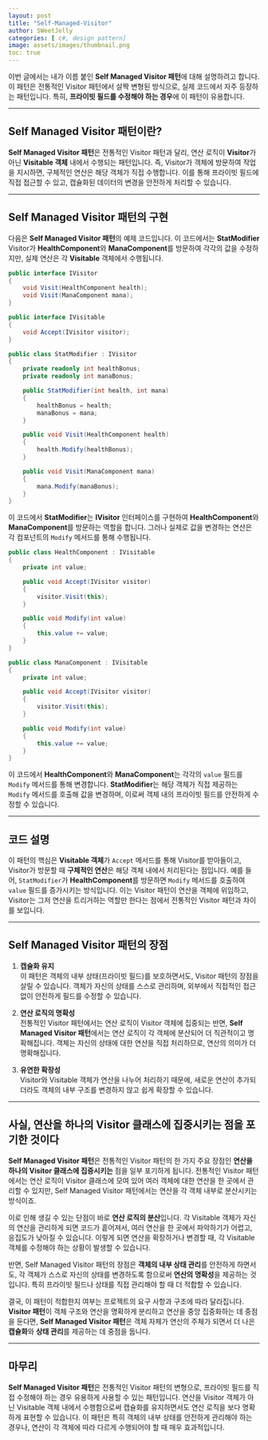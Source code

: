 ```yaml
---
layout: post
title: "Self-Managed-Visitor"
author: SWeetJelly
categories: [ c#, design pattern]
image: assets/images/thumbnail.png
toc: true
---
```


이번 글에서는 내가 이름 붙인 **Self Managed Visitor 패턴**에 대해 설명하려고 합니다. 이 패턴은 전통적인 Visitor 패턴에서 살짝 변형된 방식으로, 실제 코드에서 자주 등장하는 패턴입니다. 특히, **프라이빗 필드를 수정해야 하는 경우**에 이 패턴이 유용합니다.

---

## Self Managed Visitor 패턴이란?

**Self Managed Visitor 패턴**은 전통적인 Visitor 패턴과 달리, 연산 로직이 **Visitor**가 아닌 **Visitable 객체** 내에서 수행되는 패턴입니다. 즉, Visitor가 객체에 방문하여 작업을 지시하면, 구체적인 연산은 해당 객체가 직접 수행합니다. 이를 통해 프라이빗 필드에 직접 접근할 수 있고, 캡슐화된 데이터의 변경을 안전하게 처리할 수 있습니다.

---

## Self Managed Visitor 패턴의 구현

다음은 **Self Managed Visitor 패턴**의 예제 코드입니다. 이 코드에서는 **StatModifier** Visitor가 **HealthComponent**와 **ManaComponent**를 방문하여 각각의 값을 수정하지만, 실제 연산은 각 **Visitable** 객체에서 수행됩니다.

```csharp
public interface IVisitor
{
    void Visit(HealthComponent health);
    void Visit(ManaComponent mana);
}

public interface IVisitable
{
    void Accept(IVisitor visitor);
}

public class StatModifier : IVisitor
{
    private readonly int healthBonus;
    private readonly int manaBonus;

    public StatModifier(int health, int mana)
    {
        healthBonus = health;
        manaBonus = mana;
    }

    public void Visit(HealthComponent health)
    {
        health.Modify(healthBonus);
    }

    public void Visit(ManaComponent mana)
    {
        mana.Modify(manaBonus);
    }
}
```

이 코드에서 **StatModifier**는 **IVisitor** 인터페이스를 구현하여 **HealthComponent**와 **ManaComponent**를 방문하는 역할을 합니다. 그러나 실제로 값을 변경하는 연산은 각 컴포넌트의 `Modify` 메서드를 통해 수행됩니다.

```csharp
public class HealthComponent : IVisitable
{
    private int value;

    public void Accept(IVisitor visitor)
    {
        visitor.Visit(this);
    }

    public void Modify(int value)
    {
        this.value += value;
    }
}

public class ManaComponent : IVisitable
{
    private int value;

    public void Accept(IVisitor visitor)
    {
        visitor.Visit(this);
    }

    public void Modify(int value)
    {
        this.value += value;
    }
}
```

이 코드에서 **HealthComponent**와 **ManaComponent**는 각각의 `value` 필드를 `Modify` 메서드를 통해 변경합니다. **StatModifier**는 해당 객체가 직접 제공하는 `Modify` 메서드를 호출해 값을 변경하며, 이로써 객체 내의 프라이빗 필드를 안전하게 수정할 수 있습니다.

---

## 코드 설명

이 패턴의 핵심은 **Visitable 객체**가 `Accept` 메서드를 통해 Visitor를 받아들이고, Visitor가 방문할 때 **구체적인 연산**은 해당 객체 내에서 처리된다는 점입니다. 예를 들어, `StatModifier`가 **HealthComponent**를 방문하면 `Modify` 메서드를 호출하여 `value` 필드를 증가시키는 방식입니다. 이는 Visitor 패턴이 연산을 객체에 위임하고, Visitor는 그저 연산을 트리거하는 역할만 한다는 점에서 전통적인 Visitor 패턴과 차이를 보입니다.

---

## Self Managed Visitor 패턴의 장점

1. **캡슐화 유지**  
   이 패턴은 객체의 내부 상태(프라이빗 필드)를 보호하면서도, Visitor 패턴의 장점을 살릴 수 있습니다. 객체가 자신의 상태를 스스로 관리하며, 외부에서 직접적인 접근 없이 안전하게 필드를 수정할 수 있습니다.

2. **연산 로직의 명확성**  
   전통적인 Visitor 패턴에서는 연산 로직이 Visitor 객체에 집중되는 반면, **Self Managed Visitor 패턴**에서는 연산 로직이 각 객체에 분산되어 더 직관적이고 명확해집니다. 객체는 자신의 상태에 대한 연산을 직접 처리하므로, 연산의 의미가 더 명확해집니다.

3. **유연한 확장성**  
   Visitor와 Visitable 객체가 연산을 나누어 처리하기 때문에, 새로운 연산이 추가되더라도 객체의 내부 구조를 변경하지 않고 쉽게 확장할 수 있습니다.

---

## 사실, 연산을 하나의 Visitor 클래스에 집중시키는 점을 포기한 것이다

**Self Managed Visitor 패턴**은 전통적인 Visitor 패턴의 한 가지 주요 장점인 **연산을 하나의 Visitor 클래스에 집중시키는** 점을 일부 포기하게 됩니다. 전통적인 Visitor 패턴에서는 연산 로직이 Visitor 클래스에 모여 있어 여러 객체에 대한 연산을 한 곳에서 관리할 수 있지만, Self Managed Visitor 패턴에서는 연산을 각 객체 내부로 분산시키는 방식이죠.

이로 인해 생길 수 있는 단점이 바로 **연산 로직의 분산**입니다. 각 Visitable 객체가 자신의 연산을 관리하게 되면 코드가 흩어져서, 여러 연산을 한 곳에서 파악하기가 어렵고, 응집도가 낮아질 수 있습니다. 이렇게 되면 연산을 확장하거나 변경할 때, 각 Visitable 객체를 수정해야 하는 상황이 발생할 수 있습니다.

반면, Self Managed Visitor 패턴의 장점은 **객체의 내부 상태 관리**를 안전하게 하면서도, 각 객체가 스스로 자신의 상태를 변경하도록 함으로써 **연산의 명확성**을 제공하는 것입니다. 특히 프라이빗 필드나 상태를 직접 관리해야 할 때 더 적합할 수 있습니다.

결국, 이 패턴이 적합한지 여부는 프로젝트의 요구 사항과 구조에 따라 달라집니다. **Visitor 패턴**이 객체 구조와 연산을 명확하게 분리하고 연산을 중앙 집중화하는 데 중점을 둔다면, **Self Managed Visitor 패턴**은 객체 자체가 연산의 주체가 되면서 더 나은 **캡슐화**와 **상태 관리**를 제공하는 데 중점을 둡니다.

---

## 마무리

**Self Managed Visitor 패턴**은 전통적인 Visitor 패턴의 변형으로, 프라이빗 필드를 직접 수정해야 하는 경우 유용하게 사용할 수 있는 패턴입니다. 연산을 Visitor 객체가 아닌 Visitable 객체 내에서 수행함으로써 캡슐화를 유지하면서도 연산 로직을 보다 명확하게 표현할 수 있습니다. 이 패턴은 특히 객체의 내부 상태를 안전하게 관리해야 하는 경우나, 연산이 각 객체에 따라 다르게 수행되어야 할 때 매우 효과적입니다.
